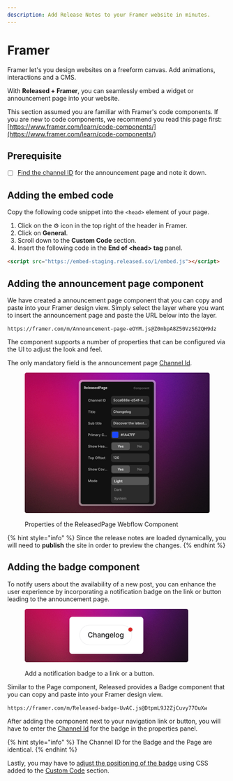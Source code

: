 ```yaml
---
description: Add Release Notes to your Framer website in minutes.
---
```


# Framer

Framer let's you design websites on a freeform canvas. Add animations, interactions and a CMS.&#x20;

With **Released + Framer**, you can seamlessly embed a widget or announcement page into your website.&#x20;

This section assumed you are familiar with Framer's code components. If you are new to code components, we recommend you read this page first: [https://www.framer.com/learn/code-components/](https://www.framer.com/learn/code-components/)

## Prerequisite&#x20;

* [ ] [Find the channel ID](../../getting-started/setup-guide/finding-the-channel-id.md) for the announcement page and note it down.&#x20;

## Adding the embed code

Copy the following code snippet into the `<head>` element of your page.&#x20;

1. Click on the ⚙️ icon in the top right of the header in Framer.&#x20;
2. Click on **General**.
3. Scroll down to the **Custom Code** section.&#x20;
4. Insert the following code in the **End of \<head> tag** panel.&#x20;

```html
<script src="https://embed-staging.released.so/1/embed.js"></script>
```

## Adding the announcement page component

We have created a announcement page component that you can copy and paste into your Framer design view. Simply select the layer where you want to insert the announcement page and paste the URL below into the layer.&#x20;

```url
https://framer.com/m/Announcement-page-eOYM.js@Z0mbpA8Z50VzS62QH9dz
```

The component supports a number of properties that can be configured via the UI to adjust the look and feel.&#x20;

The only mandatory field is the announcement page [Channel Id](../../getting-started/setup-guide/finding-the-channel-id.md).&#x20;

<figure><img src="../../.gitbook/assets/Framer Component UI.png" alt=""><figcaption><p>Properties of the ReleasedPage Webflow Component</p></figcaption></figure>

{% hint style="info" %}
Since the release notes are loaded dynamically, you will need to **publish** the site in order to preview the changes.&#x20;
{% endhint %}

## Adding the badge component

To notify users about the availability of a new post, you can enhance the user experience by incorporating a notification badge on the link or button leading to the announcement page.&#x20;

<figure><img src="../../.gitbook/assets/Badge.png" alt="" width="375"><figcaption><p>Add a notification badge to a link or a button.</p></figcaption></figure>

Similar to the Page component, Released provides a Badge component that you can copy and paste into your Framer design view.&#x20;

```url
https://framer.com/m/Released-badge-UvAC.js@DtpmL9J2ZjCuvy77OuXw
```

After adding the component next to your navigation link or button, you will have to enter the [Channel Id](../../getting-started/setup-guide/finding-the-channel-id.md) for the badge in the properties panel.&#x20;

{% hint style="info" %}
The Channel ID for the Badge and the Page are identical.&#x20;
{% endhint %}

Lastly, you may have to [adjust the positioning of the badge](../settings/announcement-page.md#adjusting-the-position-of-the-badge) using CSS added to the [Custom Code](framer.md#adding-the-embed-code) section.&#x20;

